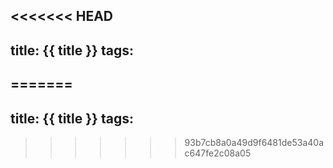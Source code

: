 <<<<<<< HEAD
---
title: {{ title }}
tags:
---
=======
---
title: {{ title }}
tags:
---
>>>>>>> 93b7cb8a0a49d9f6481de53a40ac647fe2c08a05
